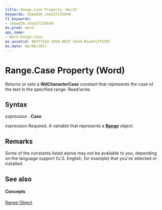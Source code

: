 ```yaml
---
title: Range.Case Property (Word)
keywords: vbawd10.chm157155640
f1_keywords:
- vbawd10.chm157155640
ms.prod: word
api_name:
- Word.Range.Case
ms.assetid: 983f7bd3-10b4-882f-5b4d-01e44127676f
ms.date: 06/08/2017
---
```



# Range.Case Property (Word)

Returns or sets a  **WdCharacterCase** constant that represents the case of the text in the specified range. Read/write.


## Syntax

 _expression_ . **Case**

 _expression_ Required. A variable that represents a **[Range](range-object-word.md)** object.


## Remarks

Some of the constants listed above may not be available to you, depending on the language support (U.S. English, for example) that you've selected or installed.


## See also


#### Concepts


[Range Object](range-object-word.md)

